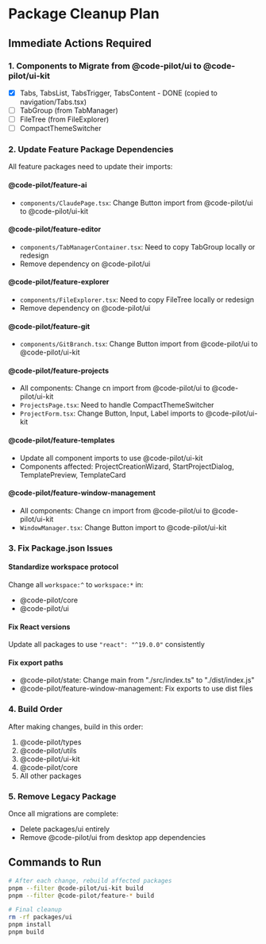 # Package Cleanup Plan

## Immediate Actions Required

### 1. Components to Migrate from @code-pilot/ui to @code-pilot/ui-kit
- [x] Tabs, TabsList, TabsTrigger, TabsContent - DONE (copied to navigation/Tabs.tsx)
- [ ] TabGroup (from TabManager)
- [ ] FileTree (from FileExplorer) 
- [ ] CompactThemeSwitcher

### 2. Update Feature Package Dependencies

All feature packages need to update their imports:

#### @code-pilot/feature-ai
- `components/ClaudePage.tsx`: Change Button import from @code-pilot/ui to @code-pilot/ui-kit

#### @code-pilot/feature-editor  
- `components/TabManagerContainer.tsx`: Need to copy TabGroup locally or redesign
- Remove dependency on @code-pilot/ui

#### @code-pilot/feature-explorer
- `components/FileExplorer.tsx`: Need to copy FileTree locally or redesign
- Remove dependency on @code-pilot/ui

#### @code-pilot/feature-git
- `components/GitBranch.tsx`: Change Button import from @code-pilot/ui to @code-pilot/ui-kit

#### @code-pilot/feature-projects
- All components: Change cn import from @code-pilot/ui to @code-pilot/ui-kit
- `ProjectsPage.tsx`: Need to handle CompactThemeSwitcher
- `ProjectForm.tsx`: Change Button, Input, Label imports to @code-pilot/ui-kit

#### @code-pilot/feature-templates
- Update all component imports to use @code-pilot/ui-kit
- Components affected: ProjectCreationWizard, StartProjectDialog, TemplatePreview, TemplateCard

#### @code-pilot/feature-window-management
- All components: Change cn import from @code-pilot/ui to @code-pilot/ui-kit
- `WindowManager.tsx`: Change Button import to @code-pilot/ui-kit

### 3. Fix Package.json Issues

#### Standardize workspace protocol
Change all `workspace:^` to `workspace:*` in:
- @code-pilot/core
- @code-pilot/ui

#### Fix React versions
Update all packages to use `"react": "^19.0.0"` consistently

#### Fix export paths
- @code-pilot/state: Change main from "./src/index.ts" to "./dist/index.js"
- @code-pilot/feature-window-management: Fix exports to use dist files

### 4. Build Order

After making changes, build in this order:
1. @code-pilot/types
2. @code-pilot/utils  
3. @code-pilot/ui-kit
4. @code-pilot/core
5. All other packages

### 5. Remove Legacy Package
Once all migrations are complete:
- Delete packages/ui entirely
- Remove @code-pilot/ui from desktop app dependencies

## Commands to Run

```bash
# After each change, rebuild affected packages
pnpm --filter @code-pilot/ui-kit build
pnpm --filter @code-pilot/feature-* build

# Final cleanup
rm -rf packages/ui
pnpm install
pnpm build
```